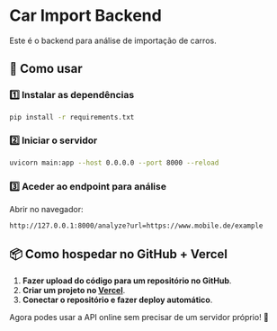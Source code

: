
# Car Import Backend

Este é o backend para análise de importação de carros.

## 🚀 Como usar

### 1️⃣ Instalar as dependências
```bash
pip install -r requirements.txt
```

### 2️⃣ Iniciar o servidor
```bash
uvicorn main:app --host 0.0.0.0 --port 8000 --reload
```

### 3️⃣ Aceder ao endpoint para análise
Abrir no navegador:
```
http://127.0.0.1:8000/analyze?url=https://www.mobile.de/example
```

## 📦 Como hospedar no GitHub + Vercel
1. **Fazer upload do código para um repositório no GitHub**.
2. **Criar um projeto no [Vercel](https://vercel.com/)**.
3. **Conectar o repositório e fazer deploy automático**.

Agora podes usar a API online sem precisar de um servidor próprio! 🚀
